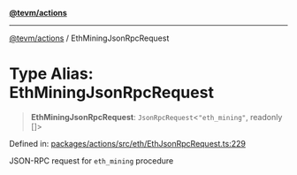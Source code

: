 [**@tevm/actions**](../README.md)

***

[@tevm/actions](../globals.md) / EthMiningJsonRpcRequest

# Type Alias: EthMiningJsonRpcRequest

> **EthMiningJsonRpcRequest**: `JsonRpcRequest`\<`"eth_mining"`, readonly \[\]\>

Defined in: [packages/actions/src/eth/EthJsonRpcRequest.ts:229](https://github.com/evmts/tevm-monorepo/blob/main/packages/actions/src/eth/EthJsonRpcRequest.ts#L229)

JSON-RPC request for `eth_mining` procedure
